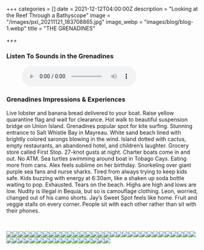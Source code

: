 +++
categories = []
date = 2021-12-12T04:00:00Z
description = "Looking at the Reef Through a Bathyscope"
image = "/images/pxl_20211121_183708865.jpg"
image_webp = "images/blog/blog-1.webp"
title = "THE GRENADINES"

+++
<p> <p>

### Listen To Sounds in the Grenadines

<figure> <figcaption></figcaption> <audio controls src="/images/nethermead-blog-audio-svg.mp3"> Your browser does not support the <code>audio</code> element. </audio> </figure> <p>

### Grenadines Impressions & Experiences

<span class="impressions">Live lobster and banana bread delivered to your boat. Raise yellow quarantine flag and wait for clearance. Hot walk to beautiful suspension bridge on Union Island. Grenadines popular spot for kite surfing. Stunning entrance to Salt Whistle Bay in Mayreau. White sand beach lined with brightly colored sarongs blowing in the wind. Island dotted with cactus, empty restaurants, an abandoned hotel, and children’s laughter. Grocery store called First Stop. 27-knot gusts at night. Charter boats come in and out. No ATM. Sea turtles swimming around boat in Tobago Cays. Eating more from cans. Alex feels sublime on her birthday. Snorkeling over giant purple sea fans and nurse sharks. Tired from always trying to keep kids safe. Kids buzzing with energy at 6:30am, like a shaken up soda bottle waiting to pop. Exhausted. Tears on the beach. Highs are high and lows are low. Nudity is illegal in Bequia, but so is camouflage clothing. Leon, worried, changed out of his camo shorts. Jay’s Sweet Spot feels like home. Fruit and veggie stalls on every corner. People sit with each other rather than sit with their phones.</span>

<br>

![](/images/img_9673.jpg)![](/images/img_9677.jpg)![](/images/img_9717.jpg)![](/images/img_9723.jpg)![](/images/img_9739.jpg)![](/images/img_9774.jpg)![](/images/img_9780.jpg)![](/images/img_9788.jpg)![](/images/img_9810.jpg)![](/images/img_9819.jpg)![](/images/img_9833.jpg)![](/images/img_9836.jpg)![](/images/img_9851.jpg)![](/images/img_9862.jpg)![](/images/img_9900.jpg)![](/images/img_9937.jpg)![](/images/img_9940.jpg)![](/images/img_9942.jpg)![](/images/img_9952.jpg)![](/images/img-20211112-wa0001.jpg)![](/images/img-20211112-wa0002.jpg)![](/images/pxl_20211110_212519285.jpg)![](/images/pxl_20211111_202351581.jpg)![](/images/pxl_20211112_124948470.jpg)![](/images/pxl_20211113_151903455-portrait.jpg)![](/images/pxl_20211113_153558579.jpg)![](/images/pxl_20211114_211626118.jpg)![](/images/pxl_20211115_151405897.jpg)![](/images/pxl_20211118_133428121.jpg)![](/images/pxl_20211118_134350781.jpg)![](/images/pxl_20211119_211152502.jpg)![](/images/pxl_20211119_211401988-2.jpg)![](/images/pxl_20211120_115519563.jpg)![](/images/pxl_20211120_145634117.jpg)![](/images/pxl_20211120_145653442.jpg)![](/images/pxl_20211121_122215849.jpg)![](/images/pxl_20211121_124639390.jpg)![](/images/pxl_20211121_150634409.jpg)![](/images/pxl_20211121_183708865.jpg)![](/images/pxl_20211124_111527961.jpg)![](/images/pxl_20211124_143455778.jpg)![](/images/pxl_20211126_160812117.jpg)![](/images/pxl_20211126_162247813.jpg)![](/images/pxl_20211126_163105634.jpg)![](/images/img_9655.jpg)![](/images/img_9711.jpg)![](/images/img_9738.jpg)![](/images/img_9828.jpg)